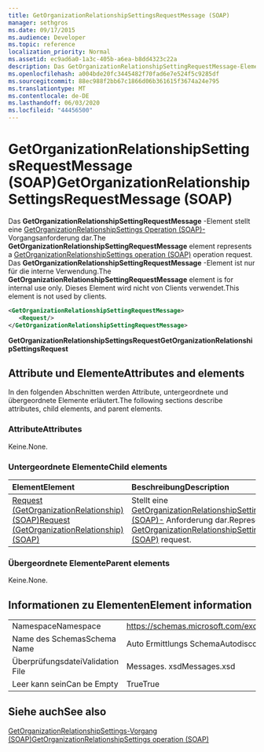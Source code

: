 ```yaml
---
title: GetOrganizationRelationshipSettingsRequestMessage (SOAP)
manager: sethgros
ms.date: 09/17/2015
ms.audience: Developer
ms.topic: reference
localization_priority: Normal
ms.assetid: ec9ad6a0-1a3c-405b-a6ea-b8dd4323c22a
description: Das GetOrganizationRelationshipSettingRequestMessage-Element stellt eine GetOrganizationRelationshipSettings Operation (SOAP)-Vorgangsanforderung dar. Das GetOrganizationRelationshipSettingRequestMessage-Element ist nur für die interne Verwendung. Dieses Element wird nicht von Clients verwendet.
ms.openlocfilehash: a004bde20fc3445482f70fad6e7e524f5c9285df
ms.sourcegitcommit: 88ec988f2bb67c1866d06b361615f3674a24e795
ms.translationtype: MT
ms.contentlocale: de-DE
ms.lasthandoff: 06/03/2020
ms.locfileid: "44456500"
---
```

# <a name="getorganizationrelationshipsettingsrequestmessage-soap"></a><span data-ttu-id="62293-105">GetOrganizationRelationshipSettingsRequestMessage (SOAP)</span><span class="sxs-lookup"><span data-stu-id="62293-105">GetOrganizationRelationshipSettingsRequestMessage (SOAP)</span></span>

<span data-ttu-id="62293-106">Das **GetOrganizationRelationshipSettingRequestMessage** -Element stellt eine [GetOrganizationRelationshipSettings Operation (SOAP)-](getorganizationrelationshipsettings-operation-soap.md) Vorgangsanforderung dar.</span><span class="sxs-lookup"><span data-stu-id="62293-106">The **GetOrganizationRelationshipSettingRequestMessage** element represents a [GetOrganizationRelationshipSettings operation (SOAP)](getorganizationrelationshipsettings-operation-soap.md) operation request.</span></span> <span data-ttu-id="62293-107">Das **GetOrganizationRelationshipSettingRequestMessage** -Element ist nur für die interne Verwendung.</span><span class="sxs-lookup"><span data-stu-id="62293-107">The **GetOrganizationRelationshipSettingRequestMessage** element is for internal use only.</span></span> <span data-ttu-id="62293-108">Dieses Element wird nicht von Clients verwendet.</span><span class="sxs-lookup"><span data-stu-id="62293-108">This element is not used by clients.</span></span> 
  
```XML
<GetOrganizationRelationshipSettingRequestMessage>
   <Request/>
</GetOrganizationRelationshipSettingRequestMessage>
```

 <span data-ttu-id="62293-109">**GetOrganizationRelationshipSettingsRequest**</span><span class="sxs-lookup"><span data-stu-id="62293-109">**GetOrganizationRelationshipSettingsRequest**</span></span>
## <a name="attributes-and-elements"></a><span data-ttu-id="62293-110">Attribute und Elemente</span><span class="sxs-lookup"><span data-stu-id="62293-110">Attributes and elements</span></span>

<span data-ttu-id="62293-111">In den folgenden Abschnitten werden Attribute, untergeordnete und übergeordnete Elemente erläutert.</span><span class="sxs-lookup"><span data-stu-id="62293-111">The following sections describe attributes, child elements, and parent elements.</span></span>
  
### <a name="attributes"></a><span data-ttu-id="62293-112">Attribute</span><span class="sxs-lookup"><span data-stu-id="62293-112">Attributes</span></span>

<span data-ttu-id="62293-113">Keine.</span><span class="sxs-lookup"><span data-stu-id="62293-113">None.</span></span>
  
### <a name="child-elements"></a><span data-ttu-id="62293-114">Untergeordnete Elemente</span><span class="sxs-lookup"><span data-stu-id="62293-114">Child elements</span></span>

|<span data-ttu-id="62293-115">**Element**</span><span class="sxs-lookup"><span data-stu-id="62293-115">**Element**</span></span>|<span data-ttu-id="62293-116">**Beschreibung**</span><span class="sxs-lookup"><span data-stu-id="62293-116">**Description**</span></span>|
|:-----|:-----|
|[<span data-ttu-id="62293-117">Request (GetOrganizationRelationship) (SOAP)</span><span class="sxs-lookup"><span data-stu-id="62293-117">Request (GetOrganizationRelationship) (SOAP)</span></span>](request-getorganizationrelationshipsoap.md) <br/> |<span data-ttu-id="62293-118">Stellt eine [GetOrganizationRelationshipSettingsRequest (SOAP)-](getorganizationrelationshipsettingsrequest-soap.md) Anforderung dar.</span><span class="sxs-lookup"><span data-stu-id="62293-118">Represents a [GetOrganizationRelationshipSettingsRequest (SOAP)](getorganizationrelationshipsettingsrequest-soap.md) request.</span></span>  <br/> |
   
### <a name="parent-elements"></a><span data-ttu-id="62293-119">Übergeordnete Elemente</span><span class="sxs-lookup"><span data-stu-id="62293-119">Parent elements</span></span>

<span data-ttu-id="62293-120">Keine.</span><span class="sxs-lookup"><span data-stu-id="62293-120">None.</span></span>
  
## <a name="element-information"></a><span data-ttu-id="62293-121">Informationen zu Elementen</span><span class="sxs-lookup"><span data-stu-id="62293-121">Element information</span></span>

|||
|:-----|:-----|
|<span data-ttu-id="62293-122">Namespace</span><span class="sxs-lookup"><span data-stu-id="62293-122">Namespace</span></span>  <br/> |https://schemas.microsoft.com/exchange/2010/Autodiscover  <br/> |
|<span data-ttu-id="62293-123">Name des Schemas</span><span class="sxs-lookup"><span data-stu-id="62293-123">Schema Name</span></span>  <br/> |<span data-ttu-id="62293-124">Auto Ermittlungs Schema</span><span class="sxs-lookup"><span data-stu-id="62293-124">Autodiscover schema</span></span>  <br/> |
|<span data-ttu-id="62293-125">Überprüfungsdatei</span><span class="sxs-lookup"><span data-stu-id="62293-125">Validation File</span></span>  <br/> |<span data-ttu-id="62293-126">Messages. xsd</span><span class="sxs-lookup"><span data-stu-id="62293-126">Messages.xsd</span></span>  <br/> |
|<span data-ttu-id="62293-127">Leer kann sein</span><span class="sxs-lookup"><span data-stu-id="62293-127">Can be Empty</span></span>  <br/> |<span data-ttu-id="62293-128">True</span><span class="sxs-lookup"><span data-stu-id="62293-128">True</span></span>  <br/> |
   
## <a name="see-also"></a><span data-ttu-id="62293-129">Siehe auch</span><span class="sxs-lookup"><span data-stu-id="62293-129">See also</span></span>



[<span data-ttu-id="62293-130">GetOrganizationRelationshipSettings-Vorgang (SOAP)</span><span class="sxs-lookup"><span data-stu-id="62293-130">GetOrganizationRelationshipSettings operation (SOAP)</span></span>](getorganizationrelationshipsettings-operation-soap.md)

